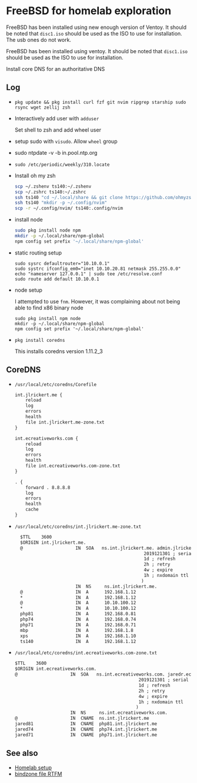 # FreeBSD for homelab exploration

FreeBSD has been installed using new enough version of Ventoy. It should be noted that `disc1.iso` should be used as the ISO to use for installation. The usb ones do not work.

FreeBSD has been installed using ventoy. It should be noted that `disc1.iso` should be used as the ISO to use for installation.

Install core DNS for an authoritative DNS

## Log

- `pkg update && pkg install curl fzf git nvim ripgrep starship sudo rsync wget zellij zsh`
- Interactively add user with `adduser`

  Set shell to zsh and add wheel user

- setup sudo with `visudo`. Allow `wheel` group
- sudo ntpdate -v -b in.pool.ntp.org
- `sudo /etc/periodic/weekly/310.locate`
- Install oh my zsh

  ```sh
  scp ~/.zshenv ts140:~/.zshenv
  scp ~/.zshrc ts140:~/.zshrc
  ssh ts140 "cd ~/.local/share && git clone https://github.com/ohmyzsh/ohmyzsh.git oh-my-zsh"
  ssh ts140 "mkdir -p ~/.config/nvim"
  scp -r ~/.config/nvim/ ts140:.config/nvim
  ```

- install node

  ```bash
  sudo pkg install node npm
  mkdir -p ~/.local/share/npm-global
  npm config set prefix '~/.local/share/npm-global'
  ```

- static routing setup

  ```
  sudo sysrc defaultrouter="10.10.0.1"
  sudo systrc ifconfig_em0="inet 10.10.20.81 netmask 255.255.0.0"
  echo "nameserver 127.0.0.1" | sudo tee /etc/resolve.conf
  sudo route add default 10.10.0.1
  ```

- node setup

  I attempted to use `fnm`. However, it was complaining about not being able to find x86 binary node

  ```
  sudo pkg install npm node
  mkdir -p ~/.local/share/npm-global
  npm config set prefix '~/.local/share/npm-global'
  ```

- `pkg install coredns`

  This installs coredns version 1.11.2_3

## CoreDNS

- `/usr/local/etc/coredns/Corefile`

  ```txt
  int.jlrickert.me {
      reload
      log
      errors
      health
      file int.jlrickert.me-zone.txt
  }

  int.ecreativeworks.com {
      reload
      log
      errors
      health
      file int.ecreativeworks.com-zone.txt
  }

  . {
      forward . 8.8.8.8
      log
      errors
      health
      cache
  }
  ```

- `/usr/local/etc/coredns/int.jlrickert.me-zone.txt`

  ```txt
    $TTL    3600
    $ORIGIN int.jlrickert.me.
    @                    IN  SOA   ns.int.jlrickert.me. admin.jlrickert.me. (
                                                   2019121301 ; serial
                                                   1d ; refresh
                                                   2h ; retry
                                                   4w ; expire
                                                   1h ; nxdomain ttl
                                                  )
                         IN  NS     ns.int.jlrickert.me.
    @                    IN  A      192.168.1.12
    *                    IN  A      192.168.1.12
    @                    IN  A      10.10.100.12
    *                    IN  A      10.10.100.12
    php81                IN  A      192.168.0.81
    php74                IN  A      192.168.0.74
    php71                IN  A      192.168.0.71
    mbp                  IN  A      192.168.1.8
    xps                  IN  A      192.168.1.10
    ts140                IN  A      192.168.1.12
  ```

- `/usr/local/etc/coredns/int.ecreativeworks.com-zone.txt`

  ```txt
  $TTL    3600
  $ORIGIN int.ecreativeworks.com.
  @                    IN  SOA   ns.int.ecreativeworks.com. jaredr.ecreative.com. (
                                                 2019121301 ; serial
                                                 1d ; refresh
                                                 2h ; retry
                                                 4w ; expire
                                                 1h ; nxdomain ttl
                                                )
                       IN  NS     ns.int.ecreativeworks.com.
  @                    IN  CNAME  ns.int.jlrickert.me
  jared81              IN  CNAME  php81.int.jlrickert.me
  jared74              IN  CNAME  php74.int.jlrickert.me
  jared71              IN  CNAME  php71.int.jlrickert.me
  ```

## See also

- [Homelab setup](../249)
- [bindzone file RTFM](https://datatracker.ietf.org/doc/html/rfc1035#section-5)